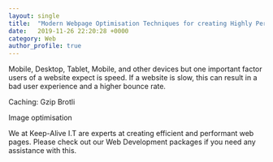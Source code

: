 ```yaml
---
layout: single
title:  "Modern Webpage Optimisation Techniques for creating Highly Performable Websites"
date:   2019-11-26 22:20:28 +0000
category: Web
author_profile: true
---
```


Mobile, Desktop, Tablet, Mobile, and other devices but one important factor users of a website expect is speed. If a website is slow, this can result in a bad user experience and a higher bounce rate.

Caching:
Gzip
Brotli

Image optimisation

We at Keep-Alive I.T are experts at creating efficient and performant web pages. Please check out our Web Development packages if you need any assistance with this.